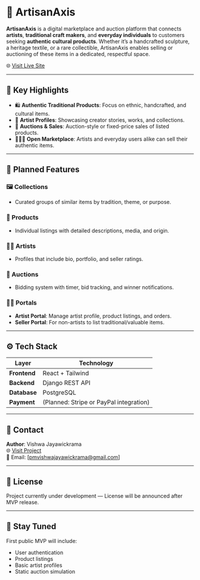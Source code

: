 # 🎨 ArtisanAxis

**ArtisanAxis** is a digital marketplace and auction platform that connects **artists**, **traditional craft makers**, and **everyday individuals** to customers seeking **authentic cultural products**. Whether it’s a handcrafted sculpture, a heritage textile, or a rare collectible, ArtisanAxis enables selling or auctioning of these items in a dedicated, respectful space.

🌐 [Visit Live Site](https://artisianaxis.vishwajayawickrama.me/)

---

## 🌟 Key Highlights

- 🛍️ **Authentic Traditional Products**: Focus on ethnic, handcrafted, and cultural items.
- 🎨 **Artist Profiles**: Showcasing creator stories, works, and collections.
- 🔁 **Auctions & Sales**: Auction-style or fixed-price sales of listed products.
- 🧑‍🤝‍🧑 **Open Marketplace**: Artists and everyday users alike can sell their authentic items.

---

## 🧩 Planned Features

### 🖼️ Collections
- Curated groups of similar items by tradition, theme, or purpose.

### 🛒 Products
- Individual listings with detailed descriptions, media, and origin.

### 👨‍🎨 Artists
- Profiles that include bio, portfolio, and seller ratings.

### 🔨 Auctions
- Bidding system with timer, bid tracking, and winner notifications.

### 🧑‍💼 Portals
- **Artist Portal**: Manage artist profile, product listings, and orders.
- **Seller Portal**: For non-artists to list traditional/valuable items.

---

## ⚙️ Tech Stack

| Layer         | Technology       |
|---------------|------------------|
| **Frontend**  | React + Tailwind |
| **Backend**   | Django REST API  |
| **Database**  | PostgreSQL       |
| **Payment**   | (Planned: Stripe or PayPal integration) |

---

## 📧 Contact

**Author**: Vishwa Jayawickrama  
🌐 [Visit Project](https://artisianaxis.vishwajayawickrama.me/)  
📮 Email: [pmvishwajayawickrama@gmail.com]

---

## 📄 License

Project currently under development — License will be announced after MVP release.

---

## 🚀 Stay Tuned

First public MVP will include:
- User authentication
- Product listings
- Basic artist profiles
- Static auction simulation
